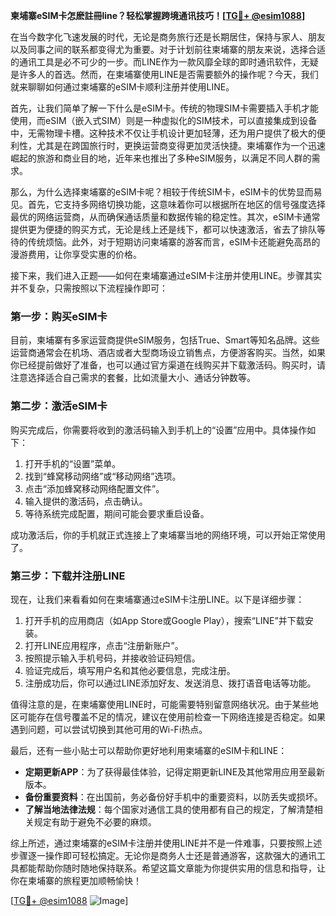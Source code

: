**柬埔寨eSIM卡怎麽註冊line？轻松掌握跨境通讯技巧！[[TG💪+ @esim1088](https://t.me/s/esim1088)]**

在当今数字化飞速发展的时代，无论是商务旅行还是长期居住，保持与家人、朋友以及同事之间的联系都变得尤为重要。对于计划前往柬埔寨的朋友来说，选择合适的通讯工具是必不可少的一步。而LINE作为一款风靡全球的即时通讯软件，无疑是许多人的首选。然而，在柬埔寨使用LINE是否需要额外的操作呢？今天，我们就来聊聊如何通过柬埔寨的eSIM卡顺利注册并使用LINE。

首先，让我们简单了解一下什么是eSIM卡。传统的物理SIM卡需要插入手机才能使用，而eSIM（嵌入式SIM）则是一种虚拟化的SIM技术，可以直接集成到设备中，无需物理卡槽。这种技术不仅让手机设计更加轻薄，还为用户提供了极大的便利性，尤其是在跨国旅行时，更换运营商变得更加灵活快捷。柬埔寨作为一个迅速崛起的旅游和商业目的地，近年来也推出了多种eSIM服务，以满足不同人群的需求。

那么，为什么选择柬埔寨的eSIM卡呢？相较于传统SIM卡，eSIM卡的优势显而易见。首先，它支持多网络切换功能，这意味着你可以根据所在地区的信号强度选择最优的网络运营商，从而确保通话质量和数据传输的稳定性。其次，eSIM卡通常提供更为便捷的购买方式，无论是线上还是线下，都可以快速激活，省去了排队等待的传统烦恼。此外，对于短期访问柬埔寨的游客而言，eSIM卡还能避免高昂的漫游费用，让你享受实惠的价格。

接下来，我们进入正题——如何在柬埔寨通过eSIM卡注册并使用LINE。步骤其实并不复杂，只需按照以下流程操作即可：

### 第一步：购买eSIM卡
目前，柬埔寨有多家运营商提供eSIM服务，包括True、Smart等知名品牌。这些运营商通常会在机场、酒店或者大型商场设立销售点，方便游客购买。当然，如果你已经提前做好了准备，也可以通过官方渠道在线购买并下载激活码。购买时，请注意选择适合自己需求的套餐，比如流量大小、通话分钟数等。

### 第二步：激活eSIM卡
购买完成后，你需要将收到的激活码输入到手机上的“设置”应用中。具体操作如下：
1. 打开手机的“设置”菜单。
2. 找到“蜂窝移动网络”或“移动网络”选项。
3. 点击“添加蜂窝移动网络配置文件”。
4. 输入提供的激活码，点击确认。
5. 等待系统完成配置，期间可能会要求重启设备。

成功激活后，你的手机就正式连接上了柬埔寨当地的网络环境，可以开始正常使用了。

### 第三步：下载并注册LINE
现在，让我们来看看如何在柬埔寨通过eSIM卡注册LINE。以下是详细步骤：
1. 打开手机的应用商店（如App Store或Google Play），搜索“LINE”并下载安装。
2. 打开LINE应用程序，点击“注册新账户”。
3. 按照提示输入手机号码，并接收验证码短信。
4. 验证完成后，填写用户名和其他必要信息，完成注册。
5. 注册成功后，你可以通过LINE添加好友、发送消息、拨打语音电话等功能。

值得注意的是，在柬埔寨使用LINE时，可能需要特别留意网络状况。由于某些地区可能存在信号覆盖不足的情况，建议在使用前检查一下网络连接是否稳定。如果遇到问题，可以尝试切换到其他可用的Wi-Fi热点。

最后，还有一些小贴士可以帮助你更好地利用柬埔寨的eSIM卡和LINE：
- **定期更新APP**：为了获得最佳体验，记得定期更新LINE及其他常用应用至最新版本。
- **备份重要资料**：在出国前，务必备份好手机中的重要资料，以防丢失或损坏。
- **了解当地法律法规**：每个国家对通信工具的使用都有自己的规定，了解清楚相关规定有助于避免不必要的麻烦。

综上所述，通过柬埔寨的eSIM卡注册并使用LINE并不是一件难事，只要按照上述步骤逐一操作即可轻松搞定。无论你是商务人士还是普通游客，这款强大的通讯工具都能帮助你随时随地保持联系。希望这篇文章能为你提供实用的信息和指导，让你在柬埔寨的旅程更加顺畅愉快！

[[TG💪+ @esim1088](https://t.me/s/esim1088) ![Image](https://i.postimg.cc/4NQfJmqS/Snipaste-2025-05-13-00-14-12.png)]
